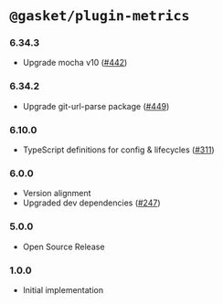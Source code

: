 # `@gasket/plugin-metrics`

### 6.34.3

- Upgrade mocha v10 ([#442])

### 6.34.2

- Upgrade git-url-parse package ([#449])

### 6.10.0

- TypeScript definitions for config & lifecycles ([#311])

### 6.0.0

- Version alignment
- Upgraded dev dependencies ([#247])

### 5.0.0

- Open Source Release

### 1.0.0

- Initial implementation


[#247]: https://github.com/godaddy/gasket/pull/247
[#311]: https://github.com/godaddy/gasket/pull/311
[#449]: https://github.com/godaddy/gasket/pull/449
[#442]: https://github.com/godaddy/gasket/pull/442
